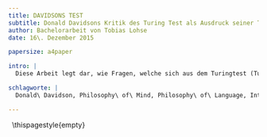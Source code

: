 ```yaml
---
title: DAVIDSONS TEST
subtitle: Donald Davidsons Kritik des Turing Test als Ausdruck seiner Theorie intellektueller und linguistischer Kompetenz
author: Bachelorarbeit von Tobias Lohse
date: 16\. Dezember 2015

papersize: a4paper

intro: |
  Diese Arbeit legt dar, wie Fragen, welche sich aus dem Turingtest (Turing 1950) ergeben, eine aufschlussreiche Perspektive bieten, um sich der Philosophy Donald Davidsons zu nähern. Der Fokus liegt dabei auf der Diskussion von Davidsons Essay 'Turing's Test' ([1990b] 2004). Es werden einige Ähnlichkeiten zwischen Turings Interesse an lernenden Maschinen und Davidsons Kritikpunkten am Turingtest aufgezeigt. Desweiteren wird argumentiert, dass der von Davidson in seinem Essay vorgeschlagene modifizierte Turingtest eine operationelle Definition von Intelligenz darstellt, welche Davidsons Ansatz einer Theorie über intellektuelle und sprachliche Kompetenzen widerspiegelt. Anhand der zwei relativ wenig beachteten Davidson-Essays 'Representation and Interpretation' ([1990a] 2004) und 'What Thought Requires' ([2001] 2004) wird dargelegt, wie Davidson sich aus dem Turingtest ergebende Fragen aufgreift, um seine Sichtweisen über die Beziehung zwischen dem Mentalen und dem Physischen und seine Sichtweisen zur Interdependenz von Wissen über Welt, Selbst und Andere zu erklären. Aus diesen Sichtweisen ergibt sich Davidsons Interpretationismus und Externalismus. Dass diese in seiner Interpretationstheorie zusammen gehören, lässt sich klar aus Davidsons Schilderung seines modifizierten Turingtests ableiten. Die Arbeit endet mit einer kurzen Erörterung des Zusammenhangs zwischen Davidsons Ideen und der Diskussion zwischen Repräsentationisten und Konnektivisten in der computationalen Theorie des Geistes. Im Ausblick werden erforschenswerte Impulse aus Davidsons Philosophie für die Computerlinguistik aufgezeigt.

schlagworte: |
  Donald\ Davidson, Philosophy\ of\ Mind, Philosophy\ of\ Language, Interpretation, Turing\ Test, Artificial\ Intelligence, Computational\ Theory\ of\ Mind, Computational\ Linguistics

---
```


$\;$ \thispagestyle{empty}
